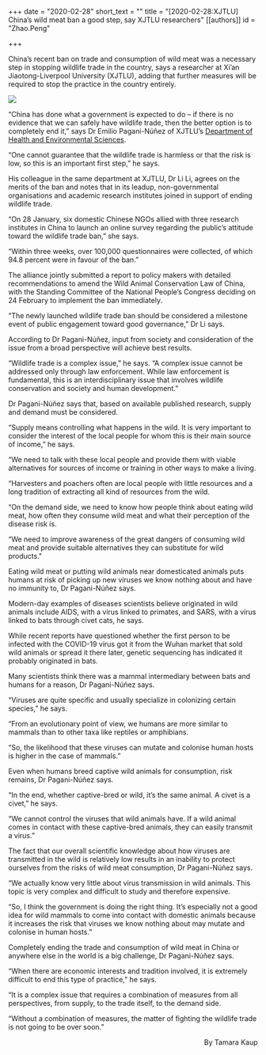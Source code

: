 +++
date = "2020-02-28"
short_text = ""
title = "[2020-02-28:XJTLU] China’s wild meat ban a good step, say XJTLU researchers"
[[authors]]
    id = "Zhao.Peng"

+++

<p>China’s recent ban on trade and consumption of wild meat was a necessary step in stopping wildlife trade in the country, says a researcher at Xi’an Jiaotong-Liverpool University (XJTLU), adding that further measures will be required to stop the practice in the country entirely.</p><p><img src="https://www.xjtlu.edu.cn/en/assets/images/news/2020/02/Pangolin2.jpg"></p><p>“China has done what a government is expected to do – if there is no evidence that we can safely have wildlife trade, then the better option is to completely end it,” says Dr Emilio Pagani-Núñez of XJTLU’s <a href="study/departments/academic-departments/health-and-environmental-sciences/">Department of Health and Environmental Sciences</a>.</p><p>“One cannot guarantee that the wildlife trade is harmless or that the risk is low, so this is an important first step,” he says.<br></p><p>His colleague in the same department at XJTLU, Dr Li Li, agrees on the merits of the ban and notes that in its leadup, non-governmental organisations and academic research institutes joined in support of ending wildlife trade.</p><p>“On 28 January, six domestic Chinese NGOs allied with three research institutes in China to launch an online survey regarding the public’s attitude toward the wildlife trade ban,” she says.<br></p><p>“Within three weeks, over 100,000 questionnaires were collected, of which 94.8 percent were in favour of the ban.”</p><p>The alliance jointly submitted a report to policy makers with detailed recommendations to amend the Wild Animal Conservation Law of China, with the Standing Committee of the National People’s Congress deciding on 24 February to implement the ban immediately. <br></p><p>“The newly launched wildlife trade ban should be considered a milestone event of public engagement toward good governance,” Dr Li says.</p><p><span></span>According to Dr Pagani-Núñez, input from society and consideration of the issue from a broad perspective will achieve best results.<br></p><p>“Wildlife trade is a complex issue,” he says. “A complex issue cannot be addressed only through law enforcement.  While law enforcement is fundamental, this is an interdisciplinary issue that involves wildlife conservation and society and human development.”</p><p>Dr Pagani-Núñez says that, based on available published research, supply and demand must be considered. <br></p><p>“Supply means controlling what happens in the wild. It is very important to consider the interest of the local people for whom this is their main source of income,” he says.</p><p>“We need to talk with these local people and provide them with viable alternatives for sources of income or training in other ways to make a living.<br></p><p>“Harvesters and poachers often are local people with little resources and a long tradition of extracting all kind of resources from the wild.</p><p>“On the demand side, we need to know how people think about eating wild meat, how often they consume wild meat and what their perception of the disease risk is. <br></p><p>“We need to improve awareness of the great dangers of consuming wild meat and provide suitable alternatives they can substitute for wild products."</p><p>Eating wild meat or putting wild animals near domesticated animals puts humans at risk of picking up new viruses we know nothing about and have no immunity to, Dr Pagani-Núñez says. <br></p><p>Modern-day examples of diseases scientists believe originated in wild animals include AIDS, with a virus linked to primates, and SARS, with a virus linked to bats through civet cats, he says. </p><p>While recent reports have questioned whether the first person to be infected with the COVID-19 virus got it from the Wuhan market that sold wild animals or spread it there later, genetic sequencing has indicated it probably originated in bats. </p><p> Many scientists think there was a mammal intermediary between bats and humans for a reason, Dr Pagani-Núñez says. <br></p><p>“Viruses are quite specific and usually specialize in colonizing certain species,” he says. </p><p>“From an evolutionary point of view, we humans are more similar to mammals than to other taxa like reptiles or amphibians. <br></p><p>“So, the likelihood that these viruses can mutate and colonise human hosts is higher in the case of mammals.”</p><p>Even when humans breed captive wild animals for consumption, risk remains, Dr Pagani-Núñez says.<br></p><p> “In the end, whether captive-bred or wild, it’s the same animal.  A civet is a civet,” he says. </p><p>“We cannot control the viruses that wild animals have. If a wild animal comes in contact with these captive-bred animals, they can easily transmit a virus.”<br></p><p>The fact that our overall scientific knowledge about how viruses are transmitted in the wild is relatively low results in an inability to protect ourselves from the risks of wild meat consumption, Dr Pagani-Núñez says.</p><p>“We actually know very little about virus transmission in wild animals.  This topic is very complex and difficult to study and therefore expensive.<br></p><p>“So, I think the government is doing the right thing. It’s especially not a good idea for wild mammals to come into contact with domestic animals because it increases the risk that viruses we know nothing about may mutate and colonise in human hosts.” </p><p>Completely ending the trade and consumption of wild meat in China or anywhere else in the world is a big challenge, Dr Pagani-Núñez says.<br></p><p>“When there are economic interests and tradition involved, it is extremely difficult to end this type of practice," he says.</p><p>“It is a complex issue that requires a combination of measures from all perspectives, from supply, to the trade itself, to the demand side.<br></p><p>“Without a combination of measures, the matter of fighting the wildlife trade is not going to be over soon.”</p><p style="text-align: right;">By Tamara Kaup</p>
